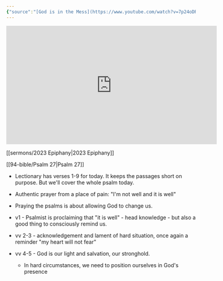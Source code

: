 ```yaml
---
{"source":"[God is in the Mess](https://www.youtube.com/watch?v=7p24oDRxCeg)","clipped":"2023-02-02","dg-publish":true,"grade":2,"permalink":"/sermons/2023-01-22-god-is-in-the-mess/","dgPassFrontmatter":true}
---
```



<iframe width="560" height="315" src="https://www.youtube.com/embed/7p24oDRxCeg" title="YouTube video player" frameborder="0" allow="accelerometer; autoplay; clipboard-write; encrypted-media; gyroscope; picture-in-picture" allowfullscreen></iframe>

[[sermons/2023 Epiphany\|2023 Epiphany]]

[[94-bible/Psalm 27\|Psalm 27]]

* Lectionary has verses 1-9 for today. It keeps the passages short on purpose. But we'll cover the whole psalm today.
* Authentic prayer from a place of pain: "I'm not well and it is well"
* Praying the psalms is about allowing God to change us.

* v1 - Psalmist is proclaiming that "it is well" - head knowledge - but also a good thing to consciously remind us.
* vv 2-3 - acknowledgement and lament of hard situation, once again a reminder "my heart will not fear"
* vv 4-5 - God is our light and salvation, our stronghold.
    * In hard circumstances, we need to position ourselves in God's presence